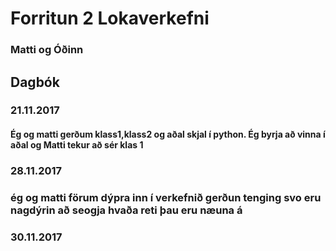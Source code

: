 # Forritun 2 Lokaverkefni
### Matti og Óðinn
## Dagbók
### 21.11.2017
#### Ég og matti gerðum klass1,klass2 og aðal skjal í python. Ég byrja að vinna í aðal og Matti tekur að sér klas 1 
### 28.11.2017
### ég og matti förum dýpra inn í verkefnið gerðun tenging svo eru nagdýrin að seogja hvaða reti þau eru næuna á
### 30.11.2017
###